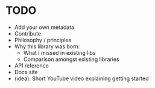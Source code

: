 # TODO

- Add your own metadata
- Contribute
- Philosophy / principles
- Why this library was born:
  - What I missed in existing libs
  - Comparison amongst existing libraries
- API reference
- Docs site
- (idea): Short YouTube video explaining getting started
